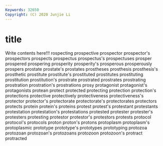 ```yaml
---
Keywords: 32650
Copyright: (C) 2020 Junjie Li
---
```


# title

Write contents here!!!
rospecting 
prospective 
prospector 
prospector's 
prospectors 
prospects
prospectus 
prospectus's 
prospectuses 
prosper 
prospered 
prospering 
prosperity 
prosperity's 
prosperous 
prosperously
prospers 
prostate 
prostate's 
prostates 
prostheses 
prosthesis 
prosthesis's 
prosthetic 
prostitute 
prostitute's
prostituted 
prostitutes 
prostituting 
prostitution 
prostitution's 
prostrate 
prostrated 
prostrates 
prostrating 
prostration
prostration's 
prostrations 
prosy 
protagonist 
protagonist's 
protagonists 
protean 
protect 
protected 
protecting
protection 
protection's 
protections 
protective 
protectively 
protectiveness 
protectiveness's 
protector 
protector's 
protectorate
protectorate's 
protectorates 
protectors 
protects 
protein 
protein's 
proteins 
protest 
protest's 
protestant
protestants 
protestation 
protestation's 
protestations 
protested 
protester 
protester's 
protesters 
protesting 
protestor
protestor's 
protestors 
protests 
protocol 
protocol's 
protocols 
proton 
proton's 
protons 
protoplasm
protoplasm's 
protoplasmic 
prototype 
prototype's 
prototypes 
prototyping 
protozoa 
protozoan 
protozoan's 
protozoans
protozoon 
protozoon's 
protract 
protracted 
